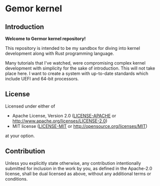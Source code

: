 # Gemor kernel

## Introduction

**Welcome to Germor kernel repository!**

This repository is intended to be my sandbox for diving into kernel development along
with Rust programming language.

Many tutorials that I've watched, were compromising complex kernel development
with simplicity for the sake of introduction.
This will not take place here. I want to create a system with up-to-date
standards which include UEFI and 64-bit processors.


## License

Licensed under either of

 * Apache License, Version 2.0
   ([LICENSE-APACHE](LICENSE-APACHE) or http://www.apache.org/licenses/LICENSE-2.0)
 * MIT license
   ([LICENSE-MIT](LICENSE-MIT) or http://opensource.org/licenses/MIT)

at your option.

## Contribution

Unless you explicitly state otherwise, any contribution intentionally submitted
for inclusion in the work by you, as defined in the Apache-2.0 license, shall be
dual licensed as above, without any additional terms or conditions.
